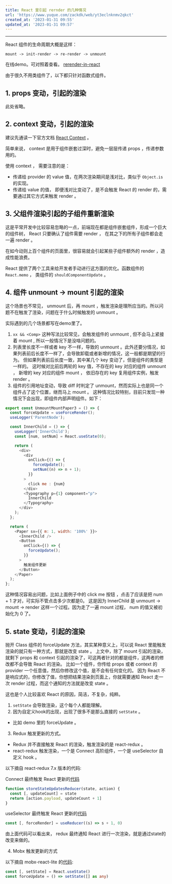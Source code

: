 ```yaml
---
title: React 里引起 rernder 的几种情况
url: 'https://www.yuque.com/zackdk/web/yt3eclnknmv2qkct'
created_at: '2023-01-31 09:55'
updated_at: '2023-01-31 09:57'
---
```


***

React 组件的生命周期大概是这样：

`mount -> init-render -> re-render -> unmount`

在线demo。可对照着查看。
[rerender-in-react](https://stackblitz.com/edit/rerender-in-react)

由于很久不用类组件了，以下都只针对函数式组件。

<a name="3a752774"></a>

## 1. props 变动，引起的渲染

此处省略。

<a name="838b6c0c"></a>

## 2. context 变动，引起的渲染

建议先通读一下官方文档 [React Context](https://reactjs.org/docs/context.html) 。

简单来说， context 是用于组件嵌套过深时，避免一层层传递 props ，传递参数用的。

使用 context ， 需要注意的是：

- 传递给 provider 的 value 值，在两次渲染期间是浅对比，类似于 `Object.is` 的实现。
- 传递给 value 的值， 即便浅对比变动了，是不会触发 React 的 render 的，需要通过其它方式来触发 render 。

<a name="adaf08b6"></a>

## 3. 父组件渲染引起的子组件重新渲染

这是平常开发中比较容易忽略的一点，前端现在都是组件嵌套组件，形成一个巨大的组件树， React 只要确认了组件需要 render ， 在其之下的所有子组件都会走一遍 render 。

在如今动则上百个组件的页面里，很容易就会引起某些子组件额外的 render ，造成性能浪费。

React 提供了两个工具来给开发者手动进行这方面的优化。函数组件的 `React.memo` ， 类组件的 `shouldComponentUpdate` 。

<a name="370f0ed1"></a>

## 4. 组件 unmount -> mount 引起的渲染

这个场景也不常见， unmount 后，再 mount ，触发渲染是理所应当的。所以问题不在触发了渲染，问题在于什么时候触发的 unmount 。

实际遇到的几个场景都写在demo里了。

1. `xx && <Comp>` 这种写法比较常见，会触发组件的 unmount , 但不会马上紧接着 mount , 所以一般情况下是没啥问题的。
2. 列表里长度不一样或者 key 不一样，导致的 unmount 。此外还要分情况，如果列表前后长度不一样了，会导致卸载或者新增的情况，这一般都是期望的行为。
   但如果列表前后长度一致，其中某几个 key 变动了，但是组件的类型是一样的。
   这时候对比前后两轮的 key 值，不存在的 key 对应的组件 unmount ， 新增的 key 对应的组件 mount ， 依旧存在的 key 复用组件实例，触发 render 。
3. 组件的引用地址变动，导致 diff 时判定了 unmount，然而实际上也是同一个组件占了这个位置，继而马上 mount 。
   这种情况比较特别，目前只发现一种情况下会出现，即组件内部声明组件。如下：

```javascript
export const UnmountMountPaper3 = () => {
  const forceUpdate = useForceRender();
  useLogger('ParentNode');

  const InnerChild = () => {
    useLogger('InnerChild');
    const [num, setNum] = React.useState(0);

    return (
      <div>
        <div
          onClick={() => {
            forceUpdate();
            setNum((n) => n + 1);
          }}
        >
          click me : {num}
        </div>
        <Typography p={1} component="p">
          InnerChild
        </Typography>
      </div>
    );
  };

  return (
    <Paper sx={{ m: 1, width: '100%' }}>
      <InnerChild />
      <Button
        onClick={() => {
          forceUpdate();
        }}
      >
        触发组件更新
      </Button>
    </Paper>
  );
};
```

这种情况容易出问题，比如上面例子中的 click me 按钮 ，点击了应该是把 num + 1 才对，可实际不管点击多少次都是0。
这是因为 InnerChild 是 unmount -> mount -> render 这样一个过程。因为走了一遍 mount 过程， num 的值又被初始化为 0 了。

<a name="677e6608"></a>

## 5. state 变动，引起的渲染

抛开 Class 组件的 forceUpdate 方法，其实某种意义上，可以说 React 里能触发渲染的就只有一种方式，那就是改变 state 。
上文中，除了 mount 引起的渲染，就剩下 props 和 context 引起的渲染了，可这两者针对的都是组件，这两者的修改都不会导致 React 的渲染。
比如一个组件，你传给 props 或者 context 的 provider 一个任意值，然后你修改这个值，是不会有任何变化的。
因为 React 不是响应式的，你修改了值，你想把结果渲染到页面上，你就需要通知 React 走一次 render 过程，而这个通知的方法就是改变 state 。

这也是个人比较喜欢 React 的原因，简洁，不复杂，纯粹。

1. `setState` 会导致渲染，这个每个人都能理解。
2. 因为自定义hook的出现，出现了很多不是那么直接的 `setState` 。

- 比如 demo 里的 forceUpdate 。

3. Redux 触发更新的方式。

- Redux 并不直接触发 React 的渲染，触发渲染的是 react-redux 。
- react-redux 触发渲染，一个是 Connect 高阶组件，一个是 useSelector 自定义 hook 。

以下摘自 react-redux 7.x 版本的代码:

Connect 最终触发 React 更新的[代码](https://github.com/reduxjs/react-redux/blob/7.x/src/components/connectAdvanced.js#L21)

```typescript
function storeStateUpdatesReducer(state, action) {
  const [, updateCount] = state
  return [action.payload, updateCount + 1]
}
```

useSelector 最终触发 React 更新的[代码](https://github.com/reduxjs/react-redux/blob/7.x/src/hooks/useSelector.js#L15)

```typescript
const [, forceRender] = useReducer((s) => s + 1, 0)
```

由上面代码可以看出来， redux 最终通知 React 进行一次渲染，就是通过state的改变来做的。

4. Mobx 触发更新的方式

以下摘自 mobx-react-lite 的[代码](https://github.com/mobxjs/mobx/blob/main/packages/mobx-react-lite/src/useObserver.ts#L32):

```typescript
const [, setState] = React.useState()
const forceUpdate = () => setState([] as any)
```
